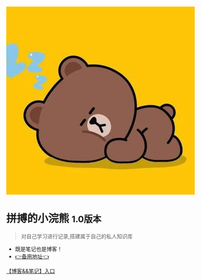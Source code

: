 <!-- _coverpage.md -->

![logo](./src/img/logo.jpg)

# 拼搏的小浣熊 <small>1.0版本</small>

> 对自己学习进行记录,搭建属于自己的私人知识库

- 既是笔记也是博客！
- [👉备用地址👈](https://chuangdu.gitee.io/zjxweb.github.io/#/)

<!-- [B站主页](https://space.bilibili.com/330132447?spm_id_from=333.1007.0.0) -->
[【博客&&笔记】入口](guide)

<!-- 背景图片 -->

<!-- ![](_media/bg.jpg) -->



